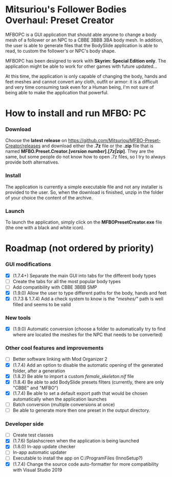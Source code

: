 # Mitsuriou's Follower Bodies Overhaul: Preset Creator
MFBOPC is a GUI application that should able anyone to change a body mesh of a follower or an NPC to a CBBE 3BBB 3BA body mesh.
In addition, the user is able to generate files that the BodySlide application is able to read, to custom the follower's or NPC's body shape.

MFBOPC has been designed to work with **Skyrim: Special Edition only**. The application might be able to work for other games with future updated...

At this time, the application is only capable of changing the body, hands and feet meshes and cannot convert any cloth, outfit or armor: it is a difficult and very time consuming task even for a Human being, I'm not sure of being able to make the application that powerful.

# How to install and run MFBO: PC
### Download
Choose the **latest release** on https://github.com/Mitsuriou/MFBO-Preset-Creator/releases and download either the **.7z** file or the **.zip** file that is named **MFBO.Preset.Creator.[*version number*].[*7z|zip*]**. They are the same, but some people do not know how to open .7z files, so I try to always provide both alternatives.

### Install
The application is currently a simple executable file and not any installer is provided to the user. So, when the download is finished, unzip in the folder of your choice the content of the archive.

### Launch
To launch the application, simply click on the **MFBOPresetCreator.exe** file (the one with a black and white icon).

# Roadmap (not ordered by priority)
### GUI modifications
- [X] (1.7.4+) Separate the main GUI into tabs for the different body types
- [ ] Create the tabs for all the most popular body types
- [ ] Add compatibility with CBBE 3BBB SMP
- [X] (1.9.0) Allow the user to type different paths for the body, hands and feet
- [X] (1.7.3 & 1.7.4) Add a check system to know is the *"meshes/"* path is well filled and seems to be valid

### New tools
- [X] (1.9.0) Automatic conversion (choose a folder to automatically try to find where are located the meshes for the NPC that needs to be converted)

### Other cool features and improvements
- [ ] Better software linking with Mod Organizer 2
- [X] (1.7.4) Add an option to disable the automatic opening of the generated folder, after a generation
- [X] (1.8.2) Be able to import a custom *female_skeleton.nif* file
- [X] (1.8.4) Be able to add BodySlide presets filters (currently, there are only "CBBE" and "MFBO")
- [X] (1.7.4) Be able to set a default export path that would be chosen automatically when the application launches
- [ ] Batch conversion (multiple conversions at once)
- [ ] Be able to generate more then one preset in the output directory.

### Developer side
- [ ] Create test classes
- [X] (1.7.6) Splashscreen when the application is being launched
- [X] (1.8.0) In-app update checker
- [ ] In-app automatic updater
- [ ] Executable to install the app on C:/ProgramFiles (InnoSetup?)
- [X] (1.7.4) Change the source code auto-formatter for more compatibility with Visual Studio 2019
